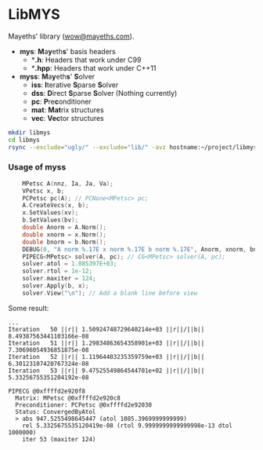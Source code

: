 # LibMYS

Mayeths' library (wow@mayeths.com).

- **mys**: **M**a**y**eth**s**' basis headers
    - ***.h**: Headers that work under C99
    - ***.hpp**: Headers that work under C++11
- **myss**: **M**a**y**eth**s**' **S**olver
    - **iss**: **I**terative **S**parse **S**olver
    - **dss**: **D**irect **S**parse **S**olver (Nothing currently)
    - **pc**: **P**re**c**onditioner
    - **mat**: **Mat**rix structures
    - **vec**: **Vec**tor structures

```bash
mkdir libmys
cd libmys
rsync --exclude="ugly/" --exclude="lib/" -avz hostname:~/project/libmys/ .
```

### Usage of myss

```c++
    MPetsc A(nnz, Ia, Ja, Va);
    VPetsc x, b;
    PCPetsc pc(A); // PCNone<MPetsc> pc;
    A.CreateVecs(x, b);
    x.SetValues(xv);
    b.SetValues(bv);
    double Anorm = A.Norm();
    double xnorm = x.Norm();
    double bnorm = b.Norm();
    DEBUG(0, "A norm %.17E x norm %.17E b norm %.17E", Anorm, xnorm, bnorm);
    PIPECG<MPetsc> solver(A, pc); // CG<MPetsc> solver(A, pc);
    solver.atol = 1.085397E+03;
    solver.rtol = 1e-12;
    solver.maxiter = 124;
    solver.Apply(b, x);
    solver.View("\n"); // Add a blank line before view
```

Some result:

```
...
Iteration   50 ||r|| 1.50924748729640214e+03 ||r||/||b|| 8.49387563441103166e-08
Iteration   51 ||r|| 1.29834863654358901e+03 ||r||/||b|| 7.30696054936851875e-08
Iteration   52 ||r|| 1.11964403235359759e+03 ||r||/||b|| 6.30123107420767324e-08
Iteration   53 ||r|| 9.47525549864544701e+02 ||r||/||b|| 5.33256755351204192e-08

PIPECG @0xffffd2e920f8
  Matrix: MPetsc @0xffffd2e920c8
  Preconditioner: PCPetsc @0xffffd2e92030
  Status: ConvergedByAtol
  > abs 947.5255498645447 (atol 1085.3969999999999)
    rel 5.3325675535120419e-08 (rtol 9.9999999999999998e-13 dtol 1000000)
    iter 53 (maxiter 124)
```

